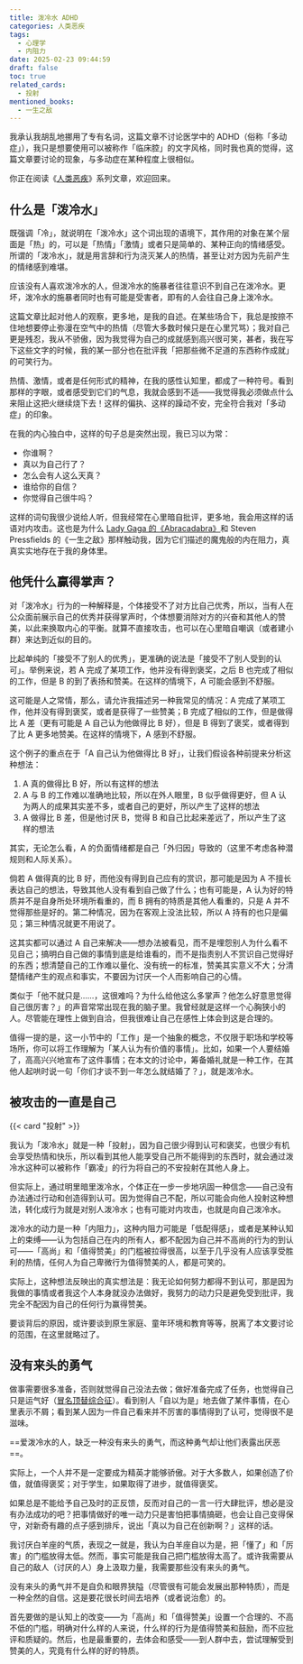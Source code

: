 ```yaml
---
title: 泼冷水 ADHD
categories: 人类恶疾
tags:
  - 心理学
  - 内阻力
date: 2025-02-23 09:44:59
draft: false
toc: true
related_cards:
  - 投射
mentioned_books:
  - 一生之敌
---
```


我承认我胡乱地挪用了专有名词，这篇文章不讨论医学中的 ADHD（俗称「多动症」），我只是想要使用可以被称作「临床腔」的文字风格，同时我也真的觉得，这篇文章要讨论的现象，与多动症在某种程度上很相似。

<!--more-->

你正在阅读《[人类恶疾](/categories/人类恶疾/)》系列文章，欢迎回来。

## 什么是「泼冷水」

既强调「冷」，就说明在「泼冷水」这个词出现的语境下，其作用的对象在某个层面是「热」的，可以是「热情」「激情」或者只是简单的、某种正向的情绪感受。所谓的「泼冷水」，就是用言辞和行为浇灭某人的热情，甚至让对方因为先前产生的情绪感到难堪。

应该没有人喜欢泼冷水的人，但泼冷水的施暴者往往意识不到自己在泼冷水。更坏，泼冷水的施暴者同时也有可能是受害者，即有的人会往自己身上泼冷水。

这篇文章比起对他人的观察，更多地，是我的自述。在某些场合下，我总是按捺不住地想要停止弥漫在空气中的热情（尽管大多数时候只是在心里咒骂）；我对自己更是残忍，我从不骄傲，因为我觉得为自己的成就感到高兴很可笑，甚者，我在写下这些文字的时候，我的某一部分也在批评我「把那些微不足道的东西称作成就」的可笑行为。

热情、激情，或者是任何形式的精神，在我的感性认知里，都成了一种符号。看到那样的字眼，或者感受到它们的气息，我就会感到不适——我觉得我必须做点什么来阻止这把火继续烧下去！这样的偏执、这样的躁动不安，完全符合我对「多动症」的印象。

在我的内心独白中，这样的句子总是突然出现，我已习以为常：

- 你谁啊？
- 真以为自己行了？
- 怎么会有人这么天真？
- 谁给你的自信？
- 你觉得自己很牛吗？

这样的词句我很少说给人听，但我经常在心里暗自批评，更多地，我会用这样的话语对内攻击。这也是为什么 [Lady Gaga 的《Abracadabra》](/posts/今夜不爱就死/)和 Steven Pressfields 的《一生之敌》那样触动我，因为它们描述的魔鬼般的内在阻力，真真实实地存在于我的身体里。

## 他凭什么赢得掌声？

对「泼冷水」行为的一种解释是，个体接受不了对方比自己优秀，所以，当有人在公众面前展示自己的优秀并获得掌声时，个体想要消除对方的兴奋和其他人的赞美，以此来换取内心的平衡。就算不直接攻击，也可以在心里暗自嘲讽（或者建小群）来达到近似的目的。

比起单纯的「接受不了别人的优秀」，更准确的说法是「接受不了别人受到的认可」。举例来说，若 A 完成了某项工作，他并没有得到褒奖，之后 B 也完成了相似的工作，但是 B 的到了表扬和赞美。在这样的情境下，A 可能会感到不舒服。

这可能是人之常情，那么，请允许我描述另一种我常见的情况：A 完成了某项工作，他并没有得到褒奖，或者是获得了一些赞美；B 完成了相似的工作，但是做得比 A 差（更有可能是 A 自己认为他做得比 B 好），但是 B 得到了褒奖，或者得到了比 A 更多地赞美。在这样的情境下，A 感到不舒服。

这个例子的重点在于「A 自己认为他做得比 B 好」，让我们假设各种前提来分析这种想法：

1. A 真的做得比 B 好，所以有这样的想法
2. A 与 B 的工作难以准确地比较，所以在外人眼里，B 似乎做得更好，但 A 认为两人的成果其实差不多，或者自己的更好，所以产生了这样的想法
3. A 做得比 B 差，但是他讨厌 B，觉得 B 和自己比起来差远了，所以产生了这样的想法

其实，无论怎么看，A 的负面情绪都是自己「外归因」导致的（这里不考虑各种潜规则和人际关系）。

倘若 A 做得真的比 B 好，而他没有得到自己应有的赏识，那可能是因为 A 不擅长表达自己的想法，导致其他人没有看到自己做了什么；也有可能是，A 认为好的特质并不是自身所处环境所看重的，而 B 拥有的特质是其他人看重的，只是 A 并不觉得那些是好的。第二种情况，因为在客观上没法比较，所以 A 持有的也只是偏见；第三种情况就更不用说了。

这其实都可以通过 A 自己来解决——想办法被看见，而不是埋怨别人为什么看不见自己；搞明白自己做的事情到底是给谁看的，而不是指责别人不赏识自己觉得好的东西；想清楚自己的工作难以量化、没有统一的标准，赞美其实意义不大；分清楚情绪产生的观点和事实，不要因为讨厌一个人而影响自己的心情。

类似于「他不就只是……，这很难吗？为什么给他这么多掌声？他怎么好意思觉得自己很厉害？」的声音常常出现在我的脑子里。我曾经就是这样一个心胸狭小的人。尽管能在理性上做到自洽，但我很难让自己在感性上体会到这是合理的。

值得一提的是，这一小节中的「工作」是一个抽象的概念，不仅限于职场和学校等场所，你可以将工作理解为「某人认为有价值的事情」。比如，如果一个人要结婚了，高高兴兴地宣布了这件事情；在本文的讨论中，筹备婚礼就是一种工作，在其他人起哄时说一句「你们才谈不到一年怎么就结婚了？」，就是泼冷水。

## 被攻击的一直是自己

{{< card "投射" >}}

我认为「泼冷水」就是一种「投射」，因为自己很少得到认可和褒奖，也很少有机会享受热情和快乐，所以看到其他人能享受自己所不能得到的东西时，就会通过泼冷水这种可以被称作「霸凌」的行为将自己的不安投射在其他人身上。

但实际上，通过明里暗里泼冷水，个体正在一步一步地巩固一种信念——自己没有办法通过行动和创造得到认可。因为觉得自己不配，所以可能会向他人投射这种想法，转化成行为就是对别人泼冷水；也有可能对内攻击，也就是向自己泼冷水。

泼冷水的动力是一种「内阻力」，这种内阻力可能是「低配得感」，或者是某种认知上的束缚——认为包括自己在内的所有人，都不配因为自己并不高尚的行为的到认可——「高尚」和「值得赞美」的门槛被拉得很高，以至于几乎没有人应该享受胜利的热情，任何人为自己卑微行为值得赞美的人，都是可笑的。

实际上，这种想法反映出的真实想法是：我无论如何努力都得不到认可，那是因为我做的事情或者我这个人本身就没办法做好，我努力的动力只是避免受到批评，我完全不配因为自己的任何行为赢得赞美。

要谈背后的原因，或许要谈到原生家庭、童年环境和教育等等，脱离了本文要讨论的范围，在这里就略过了。

## 没有来头的勇气

做事需要很多准备，否则就觉得自己没法去做；做好准备完成了任务，也觉得自己只是运气好（[冒名顶替综合征](/posts/如何应对他人的赞美/)）。看到别人「自以为是」地去做了某件事情，在心里表示不屑；看到某人因为一件自己看来并不厉害的事情得到了认可，觉得很不是滋味。

==爱泼冷水的人，缺乏一种没有来头的勇气，而这种勇气却让他们表露出厌恶==。

实际上，一个人并不是一定要成为精英才能够骄傲。对于大多数人，如果创造了价值，就值得褒奖；对于学生，如果取得了进步，就值得褒奖。

如果总是不能给予自己及时的正反馈，反而对自己的一言一行大肆批评，想必是没有办法成功的吧？把事情做好的唯一动力只是害怕把事情搞砸，也会让自己变得保守，对新奇有趣的点子感到排斥，说出「真以为自己在创新啊？」这样的话。

我讨厌白羊座的气质，表现之一就是，我认为白羊座自以为是，把「懂了」和「厉害」的门槛放得太低。然而，事实可能是我自己把门槛放得太高了。或许我需要从自己的敌人（讨厌的人）身上汲取力量，我需要那些没有来头的勇气。

没有来头的勇气并不是自负和眼界狭隘（尽管很有可能会发展出那种特质），而是一种全然的自信。这是要花很长时间去培养（或者说治愈）的。

首先要做的是认知上的改变——为「高尚」和「值得赞美」设置一个合理的、不高不低的门槛，明确对什么样的人来说，什么样的行为是值得赞美和鼓励，而不应批评和质疑的。然后，也是最重要的，去体会和感受——到人群中去，尝试理解受到赞美的人，究竟有什么样的好的特质。
